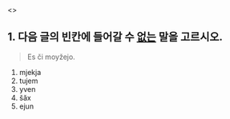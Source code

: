 <<simple>>

## 1. 다음 글의 빈칸에 들어갈 수 <u>없는</u> 말을 고르시오.
> Es <u>   </u>či moyžejo.

1. mjekja
2. tujem
3. yven
4. šăx
5. ejun
